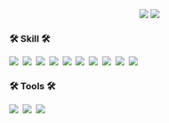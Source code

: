 <div align="center">
  <img src="https://github-readme-stats.vercel.app/api?username=YunYongJun&show_icons=true&theme=radical" />
  <img src="https://github-readme-stats.vercel.app/api/top-langs/?username=YunYongJun&layout=compact" />
</div>

<h3 align="left">🛠 Skill 🛠</h3>
<div>
<img src = "https://img.shields.io/badge/JavaScript-F7DF1E?style=for-the-badge&logo=JavaScript&logoColor=white"/>&nbsp
<img src = "https://img.shields.io/badge/HTML5-E34F26?style=for-the-badge&logo=html5&logoColor=white"/>&nbsp
<img src = "https://img.shields.io/badge/CSS-239120?&style=for-the-badge&logo=css3&logoColor=white"/>&nbsp
<img src = "https://img.shields.io/badge/React-20232A?style=for-the-badge&logo=react&logoColor=61DAFB"/>&nbsp
<img src = "https://img.shields.io/badge/mysql-%2300f.svg?style=for-the-badge&logo=mysql&logoColor=white"/>&nbsp
<img src = "https://img.shields.io/badge/Java-ED8B00?style=for-the-badge&logo=openjdk&logoColor=white"/>&nbsp
<img src = "https://img.shields.io/badge/C-00599C?style=for-the-badge&logo=c&logoColor=white"/>&nbsp
<img src = "https://img.shields.io/badge/Python-14354C?style=for-the-badge&logo=python&logoColor=white"/>&nbsp
<img src = "https://img.shields.io/badge/Kotlin-0095D5?&style=for-the-badge&logo=kotlin&logoColor=white"/>&nbsp
<img src = "https://img.shields.io/badge/Spring-6DB33F?style=for-the-badge&logo=spring&logoColor=white"/>&nbsp
</div>

<h3 align="left">🛠 Tools 🛠</h3>
<div align="left">
  <img src="https://img.shields.io/badge/git-F05033.svg?style=for-the-badge&logo=git&logoColor=white" />&nbsp
  <img src="https://img.shields.io/badge/github-181717.svg?style=for-the-badge&logo=github&logoColor=white" />&nbsp
  <img src="https://img.shields.io/badge/Notion-F3F3F3.svg?style=for-the-badge&logo=notion&logoColor=black" />&nbsp
</div>

<!--
**YunYongJun/YunYongJun** is a ✨ _special_ ✨ repository because its `README.md` (this file) appears on your GitHub profile.

Here are some ideas to get you started:

- 🔭 I’m currently working on ...
- 🌱 I’m currently learning ...
- 👯 I’m looking to collaborate on ...
- 🤔 I’m looking for help with ...
- 💬 Ask me about ...
- 📫 How to reach me: ...
- 😄 Pronouns: ...
- ⚡ Fun fact: ...
-->
